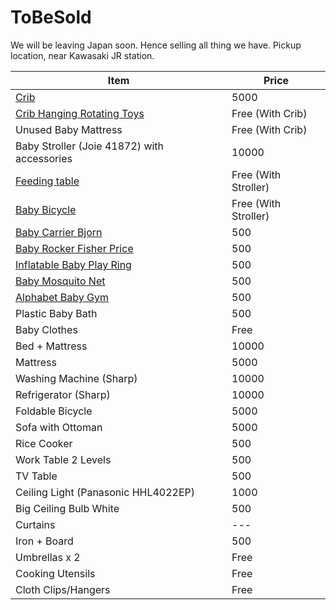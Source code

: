 # ToBeSold
We will be leaving Japan soon. Hence selling all thing we have.
Pickup location, near Kawasaki JR station.

| Item                                                       | Price                |
| ---------------------------------------------------------- | -------------------- |
| [Crib](photos/Crib.jpg)                                    | 5000                 |
| [Crib Hanging Rotating Toys](photos/CribToy.jpg)           | Free (With Crib)     |
| Unused Baby Mattress                                       | Free (With Crib)     |
| Baby Stroller (Joie 41872) with accessories                 | 10000                |
| [Feeding table](photos/FeedingChair.jpg)                   | Free (With Stroller) |
| [Baby Bicycle](photos/BabyBicycle.jpg)                     | Free (With Stroller) |
| [Baby Carrier Bjorn](photos/BabyCarrier.jpg)               | 500                  |
| [Baby Rocker Fisher Price](photos/BabyRocker.jpg)          | 500                  |
| [Inflatable Baby Play Ring](photos/BabyInflatableRing.jpg) | 500                  |
| [Baby Mosquito Net](photos/BabyMosquitoNet.jpg)            | 500                  |
| [Alphabet Baby Gym](photos/BabyGym.jpg)                    | 500                  |
| Plastic Baby Bath                                          | 500                  |
| Baby Clothes                                               | Free                 |
| Bed + Mattress                                             | 10000                |
| Mattress                                                   | 5000                 |
| Washing Machine (Sharp)                                    | 10000                |
| Refrigerator (Sharp)                                       | 10000                |
| Foldable Bicycle                                           | 5000                 |
| Sofa with Ottoman                                          | 5000                 |
| Rice Cooker                                                | 500                  |
| Work Table 2 Levels                                        | 500                  |
| TV Table                                                   | 500                  |
| Ceiling Light (Panasonic HHL4022EP)                        | 1000                 |
| Big Ceiling Bulb White                                     | 500                  |
| Curtains                                                   | ---                  |
| Iron + Board                                               | 500                  |
| Umbrellas x 2                                              | Free                 |
| Cooking Utensils                                           | Free                 |
| Cloth Clips/Hangers                                        | Free                 |
